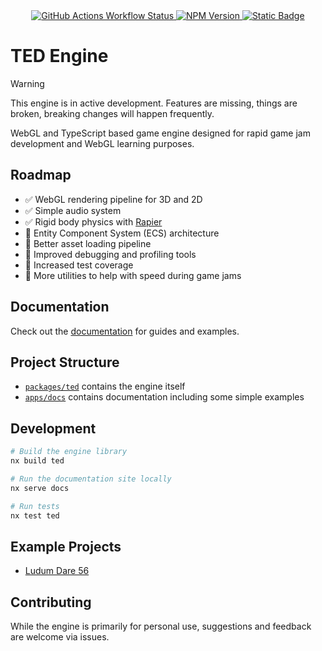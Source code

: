 <div align="center">
  <a href="https://github.com/tomaisthorpe/tedengine/actions/workflows/ci.yaml">  
    <img alt="GitHub Actions Workflow Status" src="https://img.shields.io/github/actions/workflow/status/tomaisthorpe/tedengine/ci.yaml">
  </a>
  <a href="https://www.npmjs.com/package/@tedengine/ted">
    <img alt="NPM Version" src="https://img.shields.io/npm/v/%40tedengine%2Fted">  
  </a>
  <a href="https://ted.tomaisthorpe.com">
    <img alt="Static Badge" src="https://img.shields.io/badge/documentation-blue?link=https%3A%2F%2Fted.tomaisthorpe.com">  
  </a>
</div>

# TED Engine

> [!WARNING]
> This engine is in active development. Features are missing, things are broken, breaking changes will happen frequently.

WebGL and TypeScript based game engine designed for rapid game jam development and WebGL learning purposes.

## Roadmap

- ✅ WebGL rendering pipeline for 3D and 2D
- ✅ Simple audio system
- ✅ Rigid body physics with [Rapier](https://github.com/dimforge/rapier.js)
- 🚧 Entity Component System (ECS) architecture 
- 📝 Better asset loading pipeline
- 📝 Improved debugging and profiling tools
- 📝 Increased test coverage
- 📝 More utilities to help with speed during game jams

## Documentation

Check out the [documentation](https://ted.tomaisthorpe.com) for guides and examples.

## Project Structure

- [`packages/ted`](packages/ted) contains the engine itself
- [`apps/docs`](apps/docs) contains documentation including some simple examples

## Development

```bash
# Build the engine library
nx build ted

# Run the documentation site locally
nx serve docs

# Run tests
nx test ted
```

## Example Projects
- [Ludum Dare 56](https://github.com/tomaisthorpe/ludumdare56)

## Contributing
While the engine is primarily for personal use, suggestions and feedback are welcome via issues.